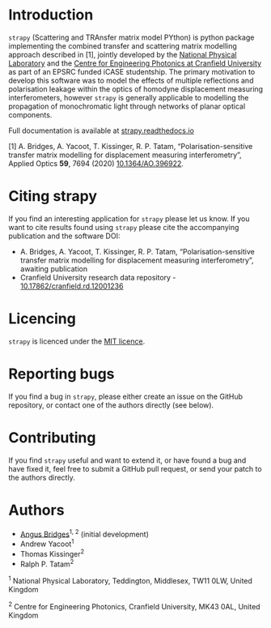 # Introduction 

`strapy` (Scattering and TRAnsfer matrix model PYthon) is python package implementing the combined transfer and scattering matrix
modelling approach described in [1], jointly developed by the [National
Physical Laboratory](https://www.npl.co.uk/) and the [Centre for Engineering
Photonics at Cranfield University](https://openoptics.info/) as part of
an EPSRC funded iCASE studentship. The primary motivation to develop this
software was to model the effects of multiple reflections and polarisation
leakage within the optics of homodyne displacement measuring interferometers,
however `strapy` is generally applicable to modelling the propagation of
monochromatic light through networks of planar optical components.

Full documentation is available at [strapy.readthedocs.io](https://strapy.readthedocs.io/)

[1] A. Bridges, A. Yacoot, T. Kissinger, R. P. Tatam, “Polarisation-sensitive transfer matrix modelling for displacement measuring interferometry”, Applied Optics **59**, 7694 (2020) [10.1364/AO.396922](https://doi.org/10.1364/AO.396922).

# Citing strapy

If you find an interesting application for `strapy` please let us know. If you
want to cite results found using `strapy` please cite the accompanying
publication and the software DOI:

* A. Bridges, A. Yacoot, T. Kissinger, R. P. Tatam, “Polarisation-sensitive transfer matrix modelling for displacement measuring interferometry”, awaiting publication
* Cranfield University research data repository - [10.17862/cranfield.rd.12001236](https://doi.org/10.17862/cranfield.rd.12001236)

# Licencing

`strapy` is licenced under the [MIT licence](LICENCE). 

# Reporting bugs

If you find a bug in `strapy`, please either create an issue on the GitHub
repository, or contact one of the authors directly (see below).

# Contributing

If you find `strapy` useful and want to extend it, or have found a bug and have
fixed it, feel free to submit a GitHub pull request, or send your patch to the
authors directly.

# Authors

* [Angus Bridges](https://github.com/AngusBridges)<sup>1, 2</sup> (initial development) 
* Andrew Yacoot<sup>1</sup>
* Thomas Kissinger<sup>2</sup>
* Ralph P. Tatam<sup>2</sup>

<sup>1</sup> National Physical Laboratory, Teddington, Middlesex, TW11 0LW, United Kingdom

<sup>2</sup> Centre for Engineering Photonics, Cranfield University, MK43 0AL, United Kingdom
